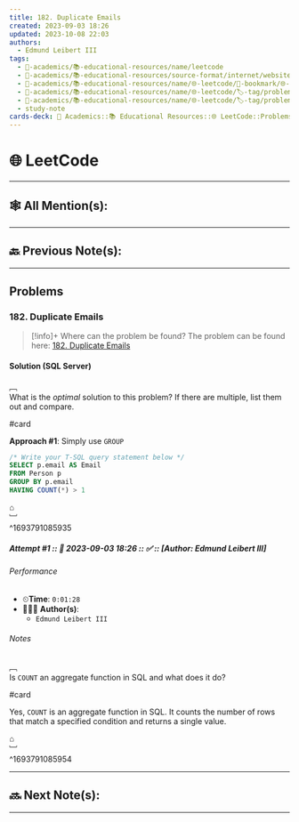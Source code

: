 ```yaml
---
title: 182. Duplicate Emails
created: 2023-09-03 18:26
updated: 2023-10-08 22:03
authors:
  - Edmund Leibert III
tags:
  - 🔴-academics/📚-educational-resources/name/leetcode
  - 🔴-academics/📚-educational-resources/source-format/internet/website
  - 🔴-academics/📚-educational-resources/name/🌐-leetcode/🔖-bookmark/🌐-leetcode/problems/182-duplicate-emails
  - 🔴-academics/📚-educational-resources/name/🌐-leetcode/🏷️-tag/problem/difficulty/easy
  - 🔴-academics/📚-educational-resources/name/🌐-leetcode/🏷️-tag/problem/tag/topic/database
  - study-note
cards-deck: 🔴 Academics::📚 Educational Resources::🌐 LeetCode::Problems::182. Duplicate Emails
---
```


#  🌐 LeetCode

---

## 🕸️ All Mention(s): 

---

## 🔙 Previous Note(s):

---

##  Problems

### 182. Duplicate Emails

> [!info]+ Where can the problem be found?
> The problem can be found here: [182. Duplicate Emails](https://leetcode.com/problems/duplicate-emails/description/)

#### Solution (SQL Server)

﹇<br>
What is the _optimal_ solution to this problem? If there are multiple, list them out and compare.

#card 

**Approach #1**: Simply use `GROUP`

```sql
/* Write your T-SQL query statement below */
SELECT p.email AS Email
FROM Person p
GROUP BY p.email
HAVING COUNT(*) > 1
```

⌂
<br>﹈<br>^1693791085935

##### Attempt #1 :: 📆 2023-09-03 18:26 :: ✅ :: \[Author: Edmund Leibert III\]

###### Performance

- ⏲**Time**: `0:01:28`
- 🧔🏽‍♂️ **Author(s)**: 
	- `Edmund Leibert III`

###### Notes

﹇<br>
Is `COUNT` an aggregate function in SQL and what does it do? 

#card 

Yes, `COUNT` is an aggregate function in SQL. It counts the number of rows that match a specified condition and returns a single value.

⌂
<br>﹈<br>^1693791085954


---

## 🔜 Next Note(s):

---
